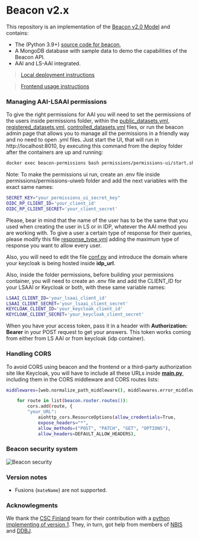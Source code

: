 # Beacon v2.x

<!-- [![Testsuite](https://github.com/EGA-archive/beacon-2.x/workflows/Testsuite/badge.svg)](https://github.com/EGA-archive/beacon-2.x/actions) -->

This repository is an implementation of the [Beacon v2.0 Model](https://github.com/ga4gh-beacon/beacon-v2-Models) and contains:

* The (Python 3.9+) [source code for beacon](beacon),
* A MongoDB database with sample data to demo the capabilities of the Beacon API.
* AAI and LS-AAI integrated.


> [Local deployment instructions](deploy/README.md)

> [Frontend usage instructions](frontend/README.md)

### Managing AAI-LSAAI permissions

To give the right permissions for AAI you will need to set the permissions of the users inside permissions folder, within the [public_datasets.yml](permissions/public_datasets.yml), [registered_datasets.yml](permissions/registered_datasets.yml), [controlled_datasets.yml](permissions/controlled_datasets.yml) files, or run the beacon admin page that allows you to manage all the permissions in a friendly way and no need to open .yml files. Just start the UI, that will run in http://localhost:8010, by executing this command from the deploy folder after the containers are up and running:
```bash
docker exec beacon-permissions bash permissions/permissions-ui/start.sh
```
Note: To make the permissions ui run, create an .env file inside permissions/permissions-uiweb folder and add the next variables with the exact same names:
```bash
SECRET_KEY="your_permissions_ui_secret_key"
OIDC_RP_CLIENT_ID='your_client_id'
OIDC_RP_CLIENT_SECRET='your_client_secret'
```

Please, bear in mind that the name of the user has to be the same that you used when creating the user in LS or in IDP, whatever the AAI method you are working with.
To give a user a certain type of response for their queries, please modify this file [response_type.yml](beacon/request/response_type.yml) adding the maximum type of response you want to allow every user.

Also, you will need to edit the file [conf.py](beacon/conf.py) and introduce the domain where your keycloak is being hosted inside **idp_url**. 

Also, inside the folder permissions, before building your permissions container, you will need to create an .env file and add the CLIENT_ID for your LSAAI or Keycloak or both, with these same variable names:
```bash
LSAAI_CLIENT_ID='your_lsaai_client_id'
LSAAI_CLIENT_SECRET='your_lsaai_client_secret'
KEYCLOAK_CLIENT_ID='your_keycloak_client_id'
KEYCLOAK_CLIENT_SECRET='your_keycloak_client_secret'
```
When you have your access token, pass it in a header with **Authorization: Bearer** in your POST request to get your answers. This token works coming from either from LS AAI or from keycloak (idp container).

### Handling CORS

To avoid CORS using beacon and the frontend or a third-party authorization site like Keycloak, you will have to include all these URLs inside [__main.py__](beacon/__main__.py), including them in the CORS middleware and CORS routes lists:
```bash
middlewares=[web.normalize_path_middleware(), middlewares.error_middleware, cors_middleware(origins=["your_URL"...
```
```bash
    for route in list(beacon.router.routes()):
        cors.add(route, {
        "your_URL":
            aiohttp_cors.ResourceOptions(allow_credentials=True,
            expose_headers="*",
            allow_methods=("POST", "PATCH", "GET", "OPTIONS"),
            allow_headers=DEFAULT_ALLOW_HEADERS),
```
### Beacon security system

![Beacon security](deploy/beacon_security.png)

### Version notes

* Fusions (`mateName`) are not supported.


### Acknowlegments

We thank the [CSC Finland](https://www.csc.fi/) team for their
contribution with a [python implementing of version
1](https://github.com/CSCfi/beacon-python). They, in turn, got help
from members of [NBIS](https://nbis.se/) and
[DDBJ](https://www.ddbj.nig.ac.jp).
